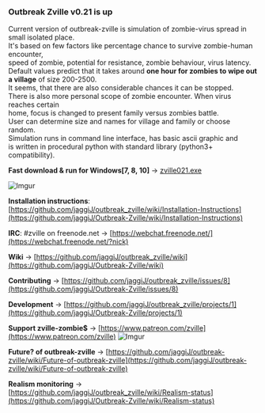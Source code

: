 ### Outbreak Zville v0.21 is up 

Current version of outbreak-zville is simulation of zombie-virus spread in small isolated place.  
It's based on few factors like percentage chance to survive zombie-human encounter,  
speed of zombie, potential for resistance, zombie behaviour, virus latency.  
Default values predict that it takes around __one hour for zombies to wipe out a village__ of size 
200-2500.  
It seems, that there are also considerable chances it can be stopped.  
There is also more personal scope of zombie encounter. When virus reaches certain  
home, focus is changed to present family versus zombies battle.  
User can determine size and names for village and family or choose random.  
Simulation runs in command line interface, has basic ascii graphic and  
is written in procedural python with standard library (python3+ compatibility).  

**Fast download & run for Windows[7, 8, 10]** -> [zville021.exe](https://github.com/jaggiJ/Outbreak-Zville/releases/download/v0.21/zville021.exe)  

![Imgur](https://i.imgur.com/d5SR4Qv.png)

**Installation instructions**: [https://github.com/jaggiJ/outbreak_zville/wiki/Installation-Instructions](https://github.com/jaggiJ/Outbreak-Zville/wiki/Installation-Instructions)

**IRC**: #zville on freenode.net -> [https://webchat.freenode.net/](https://webchat.freenode.net/?nick)

**Wiki** -> [https://github.com/jaggiJ/outbreak_zville/wiki](https://github.com/jaggiJ/Outbreak-Zville/wiki)

**Contributing** -> [https://github.com/jaggiJ/outbreak_zville/issues/8](https://github.com/jaggiJ/Outbreak-Zville/issues/8)

**Development** -> [https://github.com/jaggiJ/outbreak_zville/projects/1](https://github.com/jaggiJ/Outbreak-Zville/projects/1)  

**Support zville-zombie$** -> [https://www.patreon.com/zville](https://www.patreon.com/zville)    ![Imgur](https://i.imgur.com/S44353Z.png)  

**Future? of outbreak-zville** -> [https://github.com/jaggiJ/outbreak-zville/wiki/Future-of-outbreak-zville](https://github.com/jaggiJ/outbreak-zville/wiki/Future-of-outbreak-zville)

**Realism monitoring** -> [https://github.com/jaggiJ/outbreak_zville/wiki/Realism-status](https://github.com/jaggiJ/Outbreak-Zville/wiki/Realism-status)
